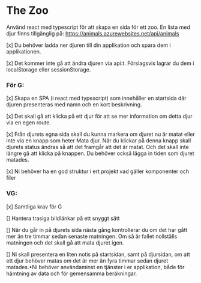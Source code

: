 # The Zoo
Använd react med typescript för att skapa en sida för ett zoo. En lista med djur finns tillgänglig på: https://animals.azurewebsites.net/api/animals

[x] Du behöver ladda ner djuren till din applikation och spara dem i applikationen. 

[x] Det kommer inte gå att ändra djuren via api:t. Förslagsvis lagrar du dem i localStorage eller sessionStorage. 

### För G: 
[x] Skapa en SPA (i react med typescript) som innehåller en startsida där djuren presenteras med namn och en kort beskrivning.

[x] Det skall gå att klicka på ett djur för att se mer information om detta djur via en egen route. 

[x] Från djurets egna sida skall du kunna markera om djuret nu är matat eller inte via en knapp som heter Mata djur. När du klickar på denna knapp skall djurets status ändras så att det framgår att det är matat. Och det skall inte längre gå att klicka på knappen. Du behöver också lägga in tiden som djuret matades. 

[x] Ni behöver ha en god struktur i ert projekt vad gäller komponenter och filer

### VG: 

[x] Samtliga krav för G

[] Hantera trasiga bildlänkar på ett snyggt sätt

[] När du går in på djurets sida nästa gång kontrollerar du om det har gått mer än tre timmar sedan senaste matningen. Om så är fallet nollställs matningen och det skall gå att mata djuret igen. 

[] Ni skall presentera en liten notis på startsidan, samt på djursidan, om att ett djur behöver matas om det är mer än fyra timmar sedan djuret matades.•Ni behöver användaminst en tjänster i er applikation, både för hämtning av data och för gemensamma beräkningar.